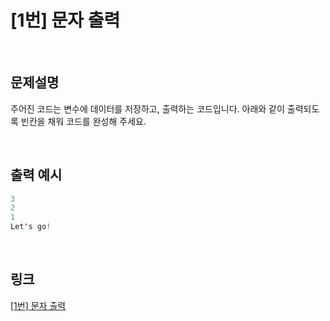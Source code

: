# [1번] 문자 출력

<br>

## 문제설명
주어진 코드는 변수에 데이터를 저장하고, 출력하는 코드입니다. 아래와 같이 출력되도록 빈칸을 채워 코드를 완성해 주세요.

<br>

## 출력 예시
```java
3
2
1
Let's go!
```

<br>

## 링크
[[1번] 문자 출력](https://school.programmers.co.kr/learn/courses/30/lessons/340207)
